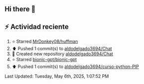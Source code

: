 ## Hi there 👋

## :zap: Actividad reciente
<!--RECENT_ACTIVITY:start-->
1. ⭐ Starred [MrDonkey08/huffman](https://github.com/MrDonkey08/huffman)<br>
2. ⬆️ Pushed 1 commit(s) to [aldodelgado3694/Chat](https://github.com/aldodelgado3694/Chat)<br>
3. 📔 Created new repository [aldodelgado3694/Chat](https://github.com/aldodelgado3694/Chat)<br>
4. ⭐ Starred [bionic-gpt/bionic-gpt](https://github.com/bionic-gpt/bionic-gpt)<br>
5. ⬆️ Pushed 1 commit(s) to [aldodelgado3694/curso-python-PIP](https://github.com/aldodelgado3694/curso-python-PIP)<br>
<!--RECENT_ACTIVITY:end-->

<!--RECENT_ACTIVITY:last_update-->
Last Updated: Tuesday, May 6th, 2025, 1:07:52 PM
<!--RECENT_ACTIVITY:last_update_end-->

<!--
**aldodelgado3694/aldodelgado3694** is a ✨ _special_ ✨ repository because its `README.md` (this file) appears on your GitHub profile.

Here are some ideas to get you started:

- 🔭 I’m currently working on ...
- 🌱 I’m currently learning ...
- 👯 I’m looking to collaborate on ...
- 🤔 I’m looking for help with ...
- 💬 Ask me about ...
- 📫 How to reach me: ...
- 😄 Pronouns: ...
- ⚡ Fun fact: ...
-->
